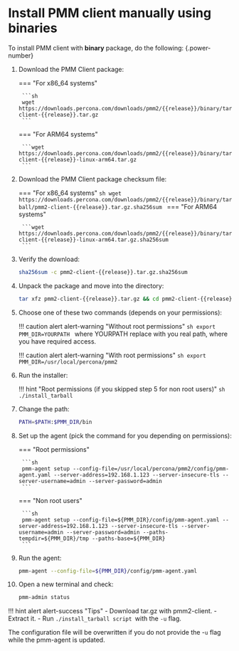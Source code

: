 # Install PMM client manually using binaries

To install PMM client with **binary** package, do the following:
{.power-number}

1. Download the PMM Client package:

    === "For x86_64 systems"

        ```sh
        wget https://downloads.percona.com/downloads/pmm2/{{release}}/binary/tarball/pmm2-client-{{release}}.tar.gz
        ```

    === "For ARM64 systems"

        ```wget https://downloads.percona.com/downloads/pmm2/{{release}}/binary/tarball/pmm2-client-{{release}}-linux-arm64.tar.gz
        ```

2. Download the PMM Client package checksum file:

     === "For x86_64 systems"
        ```sh
        wget https://downloads.percona.com/downloads/pmm2/{{release}}/binary/tarball/pmm2-client-{{release}}.tar.gz.sha256sum
        ```
    === "For ARM64 systems"

        ```wget https://downloads.percona.com/downloads/pmm2/{{release}}/binary/tarball/pmm2-client-{{release}}-linux-arm64.tar.gz.sha256sum
        ```

3. Verify the download:

    ```sh
    sha256sum -c pmm2-client-{{release}}.tar.gz.sha256sum
    ```

4. Unpack the package and move into the directory:

    ```sh
    tar xfz pmm2-client-{{release}}.tar.gz && cd pmm2-client-{{release}}
    ```

5. Choose one of these two commands (depends on your permissions):

    !!! caution alert alert-warning "Without root permissions"
        ```sh
        export PMM_DIR=YOURPATH
        ```
        where YOURPATH replace with you real path, where you have required access.

    !!! caution alert alert-warning "With root permissions"
        ```sh
        export PMM_DIR=/usr/local/percona/pmm2
        ```

6. Run the installer:

    !!! hint "Root permissions (if you skipped step 5 for non root users)"
        ```sh
        ./install_tarball
        ```

7. Change the path:

    ```sh
    PATH=$PATH:$PMM_DIR/bin
    ```

8. Set up the agent (pick the command for you depending on permissions):
 
    === "Root permissions"

        ```sh
        pmm-agent setup --config-file=/usr/local/percona/pmm2/config/pmm-agent.yaml --server-address=192.168.1.123 --server-insecure-tls --server-username=admin --server-password=admin
        ```
    === "Non root users"

        ```sh
        pmm-agent setup --config-file=${PMM_DIR}/config/pmm-agent.yaml --server-address=192.168.1.123 --server-insecure-tls --server-username=admin --server-password=admin --paths-tempdir=${PMM_DIR}/tmp --paths-base=${PMM_DIR}
        ```

9. Run the agent:

    ```sh
    pmm-agent --config-file=${PMM_DIR}/config/pmm-agent.yaml
    ```

10. Open a new terminal and check:

    ```sh
    pmm-admin status
    ```

!!! hint alert alert-success "Tips"
    - Download tar.gz with pmm2-client.
    - Extract it.
    - Run `./install_tarball script `with the `-u` flag.

The configuration file will be overwritten if you do not provide the -`u` flag while the pmm-agent is updated.
